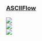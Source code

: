 ### [ASCIIFlow](https://github.com/lewish/asciiflow)

![](https://img.shields.io/github/license/lewish/asciiflow?style=flat-square)<br />
[![](https://img.shields.io/github/last-commit/scillidan/asciiflow/master?label=last%20commit%20(fork)&style=flat-square)](https://github.com/scillidan/asciiflow)<br />
![](https://img.shields.io/badge/GitHub%20Pages-121013?logo=github&logoColor=white)